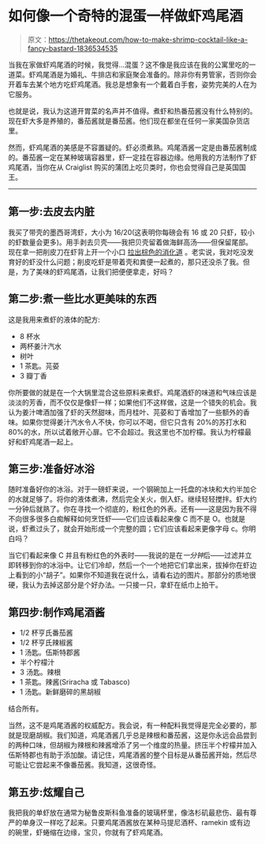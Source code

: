 # 如何像一个奇特的混蛋一样做虾鸡尾酒

> 原文：<https://thetakeout.com/how-to-make-shrimp-cocktail-like-a-fancy-bastard-1836534535>

当我在家做虾鸡尾酒的时候，我觉得...混蛋？这不像是我应该在我的公寓里吃的一道菜。虾鸡尾酒是为婚礼、牛排店和家庭聚会准备的。除非你有男管家，否则你会开着车去某个地方吃虾鸡尾酒。我总是想象有一个戴着白手套，姿势完美的人在为它服务。



也就是说，我认为这道开胃菜的名声并不值得。煮虾和热番茄酱没有什么特别的。现在虾大多是养殖的，番茄酱就是番茄酱。他们现在都坐在任何一家美国杂货店里。

然而，虾鸡尾酒的美感是不容置疑的。虾必须煮熟。鸡尾酒酱一定是由番茄酱制成的。番茄酱一定在某种玻璃容器里，虾一定挂在容器边缘。他用我的方法制作了虾鸡尾酒，当你在从 Craiglist 购买的蒲团上吃贝类时，你也会觉得自己是英国国王。

* * *

## **第一步:去皮去内脏**

我买了带壳的墨西哥湾虾，大小为 16/20(这表明你每磅会有 16 或 20 只虾，较小的虾数量会更多)。用手剥去贝壳——我把贝壳留着做海鲜高汤——但保留尾部。现在拿一把削皮刀在虾背上开一个小口 [拉出棕色的消化道](https://thetakeout.com/do-i-really-need-to-devein-shrimp-1826113690) 。老实说，我对吃没发育好的虾没什么问题；削皮吃虾是带着壳和粪便一起煮的，那只还没杀了我。但是，为了美味的虾鸡尾酒，让我们把便便拿走，好吗？

## 第二步:煮一些比水更美味的东西

这是我用来煮虾的液体的配方:

*   8 杯水
*   两杯姜汁汽水
*   树叶
*   1 茶匙。芫荽
*   3 瓣丁香

你所要做的就是在一个大锅里混合这些原料来煮虾。鸡尾酒虾的味道和气味应该是淡淡的芳香，而不仅仅是像虾一样；如果他们不这样做，这是一个错失的机会。我认为姜汁啤酒加强了虾的天然甜味，而月桂叶、芫荽和丁香增加了一些额外的香味。如果你觉得姜汁汽水令人不快，你可以不喝，但它只含有 20%的苏打水和 80%的水，所以试着敞开心扉。它不会超过。我这里也不加柠檬。我认为柠檬最好和虾鸡尾酒一起上。

## 第三步:准备好冰浴

随时准备好你的冰浴。对于一磅虾来说，一个钢碗加上一托盘的冰块和大约半加仑的水就足够了。将你的液体煮沸，然后完全关火，倒入虾。继续轻轻搅拌。虾大约一分钟后就熟了。你在寻找一个彻底的，粉红色的外表。还有——这是因为我不得不向很多很多白痴解释如何烹饪虾——它们应该看起来像 C 而不是 O。也就是说，虾煮过头了，就会开始形成一个完整的圆；它们应该看起来更像字母 c。你明白吗？

当它们看起来像 C 并且有粉红色的外表时——我说的是在*一分钟*后——过滤并立即转移到你的冰浴中。让它们冷却，然后一个一个地把它们拿出来，拔掉你在虾边上看到的小“胡子”。如果你不知道我在说什么，请看右边的图片。那部分的质地很硬，我认为去掉这部分是个好办法。一只接一只，拿虾在纸巾上拍干。

## 第四步:制作鸡尾酒酱

*   1/2 杯亨氏番茄酱
*   1/2 杯亨氏辣椒酱
*   1 汤匙。伍斯特郡酱
*   半个柠檬汁
*   3 汤匙。辣根
*   1 茶匙。辣酱(Sriracha 或 Tabasco)
*   1 汤匙。新鲜磨碎的黑胡椒

结合所有。

当然，这不是鸡尾酒酱的权威配方。我会说，有一种配料我觉得是完全必要的，那就是现磨胡椒。我们知道，鸡尾酒酱几乎总是辣根和番茄酱，这是你永远会品尝到的两种口味，但胡椒为辣根和辣酱增添了另一个维度的热量。挤压半个柠檬并加入伍斯特郡也有助于添加酸。请记住，鸡尾酒酱的整个目标是从番茄酱开始，然后尽可能让它尝起来不像番茄酱。我知道，这很奇怪。

## **第五步:炫耀自己**

我把我的单虾放在通常为秘鲁皮斯科鱼准备的玻璃杯里，像洛杉矶最悲伤、最有尊严的单身汉一样吃了起来。只要鸡尾酒酱放在某种马提尼酒杯、ramekin 或有边的碗里，虾蜷缩在边缘，宝贝，你就有了虾鸡尾酒。